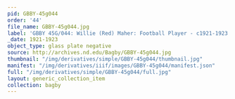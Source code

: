 ```yaml
---
pid: GBBY-45g044
order: '44'
file_name: GBBY-45g044.jpg
label: 'GBBY 45G/044: Willie (Red) Maher: Football Player - c1921-1923'
_date: 1921-1923
object_type: glass plate negative
source: http://archives.nd.edu/Bagby/GBBY-45g044.jpg
thumbnail: "/img/derivatives/simple/GBBY-45g044/thumbnail.jpg"
manifest: "/img/derivatives/iiif/images/GBBY-45g044/manifest.json"
full: "/img/derivatives/simple/GBBY-45g044/full.jpg"
layout: generic_collection_item
collection: bagby
---
```

